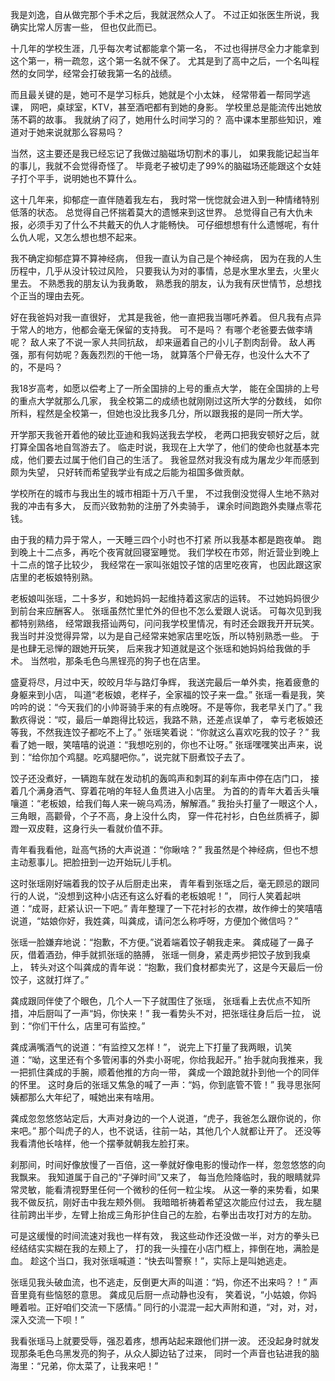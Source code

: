 我是刘逸，自从做完那个手术之后，我就泯然众人了。
不过正如张医生所说，我确实比常人厉害一些，
但也仅此而已。

十几年的学校生涯，几乎每次考试都能拿个第一名，
不过也得拼尽全力才能拿到这个第一，稍一疏忽，这个第一名就不保了。
尤其是到了高中之后，一个名叫程然的女同学，经常会打破我第一名的战绩。

而且最关键的是，她可不是学习标兵，她就是个小太妹，
经常带着一帮同学逃课，
网吧，桌球室，KTV，甚至酒吧都有到她的身影。
学校里总是能流传出她放荡不羁的故事。
我就纳了闷了，她用什么时间学习的？
高中课本里那些知识，难道对于她来说就那么容易吗？

当然，这主要还是我已经忘记了我做过脑磁场切割术的事儿，
如果我能记起当年的事儿，我就不会觉得奇怪了。
毕竟老子被切走了99%的脑磁场还能跟这个女娃子打个平手，说明她也不算什么。

这十几年来，抑郁症一直伴随着我左右，
我时常一恍惚就会进入到一种情绪特别低落的状态。
总觉得自己怀揣着莫大的遗憾来到这世界。
总觉得自己有大仇未报，必须手刃了什么不共戴天的仇人才能畅快。
可仔细想想有什么遗憾呢，有什么仇人呢，又怎么想也想不起来。

我不确定抑郁症算不算神经病，
但我一直认为自己是个神经病，
因为在我的人生历程中，几乎从没计较过风险，
只要我认为对的事情，总是水里水里去，火里火里去。
不熟悉我的朋友认为我勇敢，
熟悉我的朋友，认为我有厌世情节，总想找个正当的理由去死。

好在我爸妈对我一直很好，
尤其是我爸，他一直把我当哪吒养着。
但凡我有点异于常人的地方，他都会毫无保留的支持我。
可不是吗？
有哪个老爸要去做李靖呢？
敌人来了不说一家人共同抗敌，
却来逼着自己的小儿子割肉刮骨。
敌人再强，那有何妨呢？轰轰烈烈的干他一场，
就算落个尸骨无存，也没什么大不了的，不是吗？

我18岁高考，如愿以偿考上了一所全国排的上号的重点大学，
能在全国排的上号的重点大学就那么几家，
我全校第二的成绩也就刚刚过这所大学的分数线，
如你所料，程然是全校第一，但她也没比我多几分，所以跟我报的是同一所大学。

开学那天我爸开着他的破比亚迪和我妈送我去学校，
老两口把我安顿好之后，就打算全国各地自驾游去了。
临走时说，我现在上大学了，他们的使命也就基本完成，他们要去过属于他们自己的生活了。
我爸显然对我没有成为屠龙少年而感到颇为失望，
只好转而希望我学业有成之后能为祖国多做贡献。

学校所在的城市与我出生的城市相距十万八千里，
不过我倒没觉得人生地不熟对我的冲击有多大，
反而兴致勃勃的注册了外卖骑手，
课余时间跑跑外卖赚点零花钱。

由于我的精力异于常人，一天睡三四个小时也不打紧
所以我基本都是跑夜单。
跑到晚上十二点多，再吃个夜宵就回寝室睡觉。
我们学校在市郊，附近营业到晚上十二点的馆子比较少，
我经常在一家叫张姐饺子馆的店里吃夜宵，
也因此跟这家店里的老板娘特别熟。

老板娘叫张瑶，二十多岁，和她妈妈一起维持着这家店的运转。
不过她妈妈很少到前台来应酬客人。
张瑶虽然忙里忙外的但也不怎么爱跟人说话。
可每次见到我都特别熟络，
经常跟我搭讪两句，问问我学校里情况，有时还会跟我开开玩笑。
我当时并没觉得异常，以为是自己经常来她家店里吃饭，所以特别熟悉一些。
于是也肆无忌惮的跟她开玩笑，
后来我才知道就是这个张瑶和她妈妈给我做的手术。
当然啦，那条毛色乌黑锃亮的狗子也在店里。

盛夏将尽，月过中天，皎皎月华与路灯争辉，
我送完最后一单外卖，拖着疲惫的身躯来到小店，
叫道“老板娘，老样子，全家福的饺子来一盘。”
张瑶一看是我，笑吟吟的说：“今天我们的小帅哥骑手来的有点晚呀。不是等你，我老早关门了。”
我歉疚得说：“哎，最后一单跑得比较远，我路不熟，还差点误单了，
幸亏老板娘还等我，不然我连饺子都吃不上了。”
张瑶笑着说：“你就这么喜欢吃我的饺子？”
我看了她一眼，笑嘻嘻的说道：“我想吃别的，你也不让呀。”
张瑶嘿嘿笑出声来，说到：“给你加个鸡腿。吃鸡腿吧你。”，说完就下厨煮饺子去了。

饺子还没煮好，一辆跑车就在发动机的轰鸣声和刺耳的刹车声中停在店门口，
接着几个满身酒气、穿着花哨的年轻人鱼贯进入小店里。
为首的的青年大着舌头嚷嚷道：“老板娘，给我们每人来一碗乌鸡汤，解解酒。”
我抬头打量了一眼这个人，三角眼，高颧骨，个子不高，身上没什么肉，
穿一件花衬衫，白色丝质裤子，脚蹬一双皮鞋，这身行头一看就价值不菲。

青年看我看他，趾高气扬的大声说道：“你瞅啥？”
我虽然是个神经病，但也不想主动惹事儿。把脸扭到一边开始玩儿手机。

这时张瑶刚好端着我的饺子从后厨走出来，
青年看到张瑶之后，毫无顾忌的跟同行的人说，“没想到这种小店还有这么好看的老板娘呢！”，
同行人笑着起哄道：“成哥，赶紧认识一下吧。”
青年整理了一下花衬衫的衣襟，故作绅士的笑嘻嘻说道，“姑娘你好，我姓龚，叫龚成，请问怎么称呼呀，方便加个微信吗？”

张瑶一脸嫌弃地说：“抱歉，不方便。”说着端着饺子朝我走来。
龚成碰了一鼻子灰，借着酒劲，伸手就抓张瑶的胳膊，
张瑶一侧身，紧走两步把饺子放到我桌上，
转头对这个叫龚成的青年说：“抱歉，我们食材都卖光了，这是今天最后一份饺子，这就打烊了。”

龚成跟同伴使了个眼色，几个人一下子就围住了张瑶，
张瑶看上去优点不知所措，冲后厨叫了一声“妈，你快来！”
我一看势头不对，把张瑶往身后后一拉，
说到：“你们干什么，店里可有监控。”

龚成满嘴酒气的说道：“有监控又怎样！”，
说完上下打量了我两眼，讥笑道：“呦，这里还有个多管闲事的外卖小哥呢，你给我起开。”
抬手就向我推来，我一把抓住龚成的手腕，顺着他推的方向一带，
龚成一个踉跄就扑到他一个的同伴的怀里。
这时身后的张瑶又焦急的喊了一声：“妈，你到底管不管！”
我寻思张阿姨都那么大年纪了，喊她出来有啥用。

龚成忽忽悠悠站定后，大声对身边的一个人说道，“虎子，我爸怎么跟你说的，你来吧。”
那个叫虎子的人，也不说话，往前一站，其他几个人就都让开了。
还没等我看清他长啥样，他一个摆拳就朝我左脸打来。

刹那间，时间好像放慢了一百倍，这一拳就好像电影的慢动作一样，忽忽悠悠的向我飘来。
我知道属于自己的“子弹时间”又来了，
每当危险降临时，我的眼睛就异常灵敏，能看清视野里任何一个微秒的任何一粒尘埃。
从这一拳的来势看，如果我不做反抗，刚好击中我左颊外侧。
我暗暗祈祷着希望这次能应付过去，
我左腿往前跨出半步，左臂上抬成三角形护住自己的左脸，右拳出击攻打对方的左肋。

可是这缓慢的时间流速对我也一样有效，
我这些动作还没做一半，对方的拳头已经结结实实糊在我的左颊上了，
打的我一头撞在小店门框上，摔倒在地，满脸是血。
趁这个当口，我对张瑶喊道：“快去叫警察！”，实际上是叫她逃走。

张瑶见我头破血流，也不逃走，反倒更大声的叫道：“妈，你还不出来吗？！”
声音里竟有些恼怒的意思。
龚成见后厨一点动静也没有，
笑着说，“小姑娘，你妈睡着啦。正好咱们交流一下感情。”
同行的小混混一起大声附和道，“对，对，对，深入交流一下呗！”

我看张瑶马上就要受辱，强忍着疼，想再站起来跟他们拼一波。
还没起身时就发现那条毛色乌黑发亮的狗子，从众人脚边钻了过来，
同时一个声音也钻进我的脑海里：“兄弟，你太菜了，让我来吧！”